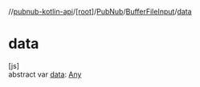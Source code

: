//[pubnub-kotlin-api](../../../../index.md)/[[root]](../../index.md)/[PubNub](../index.md)/[BufferFileInput](index.md)/[data](data.md)

# data

[js]\
abstract var [data](data.md): [Any](https://kotlinlang.org/api/latest/jvm/stdlib/kotlin-stdlib/kotlin/-any/index.html)
